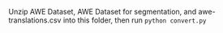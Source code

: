 Unzip AWE Dataset, AWE Dataset for segmentation, and awe-translations.csv into this folder, then run `python convert.py`

